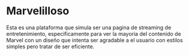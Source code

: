 # Marvelilloso
Esta es una plataforma que simula ser una pagina de streaming de entretenimiento, especificamente para ver la mayoria del contenido de Marvel con un diseño que intenta ser agradable a el usuario con estilos simples pero tratar de ser eficiente.
